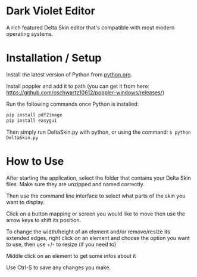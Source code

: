 # Dark Violet Editor

A rich featured Delta Skin editor that's compatible with most modern operating systems.

# Installation / Setup

Install the latest version of Python from [python.org](https://www.python.org/downloads/).

Install poppler and add it to path (you can get it from here: https://github.com/oschwartz10612/poppler-windows/releases/)

Run the following commands once Python is installed:

```sh
pip install pdf2image
pip install easygui
```

Then simply run DeltaSkin.py with python, or using the command: ``$ python DeltaSkin.py``

# How to Use

After starting the application, select the folder that contains your Delta Skin files. Make sure they are unzipped and named correctly.

Then use the command line interface to select what parts of the skin you want to display.

Click on a button mapping or screen you would like to move then use the arrow keys to shift its position.

To change the width/height of an element and/or remove/resize its extended edges, right click on an element and choose the option you want to use, then use +/- to resize (if you need to)

Middle click on an element to get some infos about it

Use Ctrl-S to save any changes you make.

